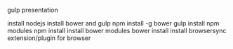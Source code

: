 gulp presentation

install nodejs
install bower and gulp
		npm install -g bower gulp
install npm modules
		npm install
install bower modules
		bower install
install browsersync extension/plugin for browser
